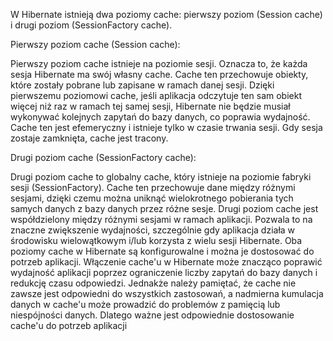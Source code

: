 
W Hibernate istnieją dwa poziomy cache: pierwszy poziom (Session cache) i drugi poziom (SessionFactory cache).

Pierwszy poziom cache (Session cache):

Pierwszy poziom cache istnieje na poziomie sesji. Oznacza to, że każda sesja Hibernate ma swój własny cache.
Cache ten przechowuje obiekty, które zostały pobrane lub zapisane w ramach danej sesji.
Dzięki pierwszemu poziomowi cache, jeśli aplikacja odczytuje ten sam obiekt więcej niż raz w ramach tej samej sesji, Hibernate nie będzie musiał wykonywać kolejnych zapytań do bazy danych, co poprawia wydajność.
Cache ten jest efemeryczny i istnieje tylko w czasie trwania sesji. Gdy sesja zostaje zamknięta, cache jest tracony.

Drugi poziom cache (SessionFactory cache):

Drugi poziom cache to globalny cache, który istnieje na poziomie fabryki sesji (SessionFactory).
Cache ten przechowuje dane między różnymi sesjami, dzięki czemu można uniknąć wielokrotnego pobierania tych samych danych z bazy danych przez różne sesje.
Drugi poziom cache jest współdzielony między różnymi sesjami w ramach aplikacji.
Pozwala to na znaczne zwiększenie wydajności, szczególnie gdy aplikacja działa w środowisku wielowątkowym i/lub korzysta z wielu sesji Hibernate.
Oba poziomy cache w Hibernate są konfigurowalne i można je dostosować do potrzeb aplikacji. Włączenie cache'u w Hibernate może znacząco poprawić wydajność aplikacji poprzez ograniczenie liczby zapytań do bazy danych i redukcję czasu odpowiedzi. Jednakże należy pamiętać, że cache nie zawsze jest odpowiedni do wszystkich zastosowań, a nadmierna kumulacja danych w cache'u może prowadzić do problemów z pamięcią lub niespójności danych. Dlatego ważne jest odpowiednie dostosowanie cache'u do potrzeb aplikacji
